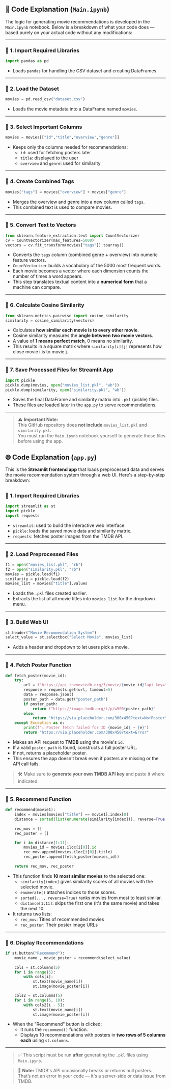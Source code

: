 ## 🧠 Code Explanation (`Main.ipynb`)

The logic for generating movie recommendations is developed in the `Main.ipynb` notebook. Below is a breakdown of what your code does — based purely on your actual code without any modifications:

---

### 🔹 1. Import Required Libraries
```python
import pandas as pd
```
- Loads `pandas` for handling the CSV dataset and creating DataFrames.

---

### 🔹 2. Load the Dataset
```python
movies = pd.read_csv("dataset.csv")
```
- Loads the movie metadata into a DataFrame named `movies`.

---

### 🔹 3. Select Important Columns
```python
movies = movies[["id","title","overview","genre"]]
```
- Keeps only the columns needed for recommendations:
  - `id`: used for fetching posters later
  - `title`: displayed to the user
  - `overview` and `genre`: used for similarity

---

### 🔹 4. Create Combined Tags
```python
movies["tags"] = movies["overview"] + movies["genre"]
```
- Merges the overview and genre into a new column called `tags`.
- This combined text is used to compare movies.

---

### 🔹 5. Convert Text to Vectors
```python
from sklearn.feature_extraction.text import CountVectorizer
cv = CountVectorizer(max_features=5000)
vectors = cv.fit_transform(movies["tags"]).toarray()
```
- Converts the `tags` column (combined genre + overview) into numeric feature vectors.
- `CountVectorizer` builds a vocabulary of the 5000 most frequent words.
- Each movie becomes a vector where each dimension counts the number of times a word appears.
- This step translates textual content into a **numerical form** that a machine can compare.

---

### 🔹 6. Calculate Cosine Similarity
```python
from sklearn.metrics.pairwise import cosine_similarity
similarity = cosine_similarity(vectors)
```
- Calculates **how similar each movie is to every other movie**.
- Cosine similarity measures the **angle between two movie vectors**.
- A value of **1 means perfect match**, 0 means no similarity.
- This results in a square matrix where `similarity[i][j]` represents how close movie i is to movie j.

---

### 🔹 7. Save Processed Files for Streamlit App
```python
import pickle
pickle.dump(movies, open("movies_list.pkl", "wb"))
pickle.dump(similarity, open("similarity.pkl", "wb"))
```
- Saves the final DataFrame and similarity matrix into `.pkl` (pickle) files.
- These files are loaded later in the `app.py` to serve recommendations.

---

> ⚠️ **Important Note:**  
> This GitHub repository does **not include** `movies_list.pkl` and `similarity.pkl`.  
> You must run the `Main.ipynb` notebook yourself to generate these files before using the app.



## 🌐 Code Explanation (`app.py`)

This is the **Streamlit frontend app** that loads preprocessed data and serves the movie recommendation system through a web UI. Here's a step-by-step breakdown:


##
##
##



### 🔹 1. Import Required Libraries
```python
import streamlit as st
import pickle
import requests
```
- `streamlit`: used to build the interactive web interface.
- `pickle`: loads the saved movie data and similarity matrix.
- `requests`: fetches poster images from the TMDB API.

---

### 🔹 2. Load Preprocessed Files
```python
f1 = open("movies_list.pkl", "rb")
f2 = open("similarity.pkl", "rb")
movies = pickle.load(f1)
similarity = pickle.load(f2)
movies_list = movies["title"].values
```
- Loads the `.pkl` files created earlier.
- Extracts the list of all movie titles into `movies_list` for the dropdown menu.

---

### 🔹 3. Build Web UI
```python
st.header("Movie Recommendation System")
select_value = st.selectbox("Select Movie", movies_list)
```
- Adds a header and dropdown to let users pick a movie.

---

### 🔹 4. Fetch Poster Function
```python
def fetch_poster(movie_id):
    try:
        url = f"https://api.themoviedb.org/3/movie/{movie_id}?api_key=YOUR_API_KEY&language=en-US"
        response = requests.get(url, timeout=5)
        data = response.json()
        poster_path = data.get("poster_path")
        if poster_path:
            return f"https://image.tmdb.org/t/p/w500{poster_path}"
        else:
            return "https://via.placeholder.com/300x450?text=No+Poster"
    except Exception as e:
        print(f"⚠️ Poster fetch failed for ID {movie_id} → {e}")
        return "https://via.placeholder.com/300x450?text=Error"
```
- Makes an API request to **TMDB** using the movie's `id`.
- If a valid `poster_path` is found, constructs a full poster URL.
- If not, returns a placeholder poster.
- This ensures the app doesn't break even if posters are missing or the API call fails.

> 🛠 Make sure to **generate your own TMDB API key** and paste it where indicated.

---

### 🔹 5. Recommend Function
```python
def recommend(movie1):
    index = movies[movies["title"] == movie1].index[0]
    distance = sorted(list(enumerate(similarity[index])), reverse=True, key=lambda vector: vector[1])
    
    rec_mov = []
    rec_poster = []

    for i in distance[1:11]:
        movies_id = movies.iloc[i[0]].id
        rec_mov.append(movies.iloc[i[0]].title)
        rec_poster.append(fetch_poster(movies_id))
    
    return rec_mov, rec_poster
```
- This function finds **10 most similar movies** to the selected one:
  - `similarity[index]` gives similarity scores of all movies with the selected movie.
  - `enumerate()` attaches indices to those scores.
  - `sorted(..., reverse=True)` ranks movies from most to least similar.
  - `distance[1:11]`: skips the first one (it's the same movie) and takes the next 10.
- It returns two lists:
  - `rec_mov`: Titles of recommended movies
  - `rec_poster`: Their poster image URLs

---

### 🔹 6. Display Recommendations
```python
if st.button("Recommend"):
    movie_name , movie_poster = recommend(select_value)
    
    cols = st.columns(5)
    for i in range(5):
        with cols[i]:
            st.text(movie_name[i])
            st.image(movie_poster[i])

    cols2 = st.columns(5)
    for i in range(5, 10):
        with cols2[i - 5]:
            st.text(movie_name[i])
            st.image(movie_poster[i])
```
- When the "Recommend" button is clicked:
  - It runs the `recommend()` function.
  - Displays 10 recommendations with posters in **two rows of 5 columns each** using `st.columns`.

---

> ✅ This script must be run **after** generating the `.pkl` files using `Main.ipynb`.

> 🔴 **Note:** TMDB's API occasionally breaks or returns null posters. That’s not an error in your code — it's a server-side or data issue from TMDB.
